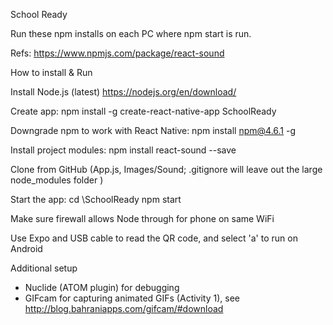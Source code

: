 School Ready

Run these npm installs on each PC where npm start is run.

Refs:
https://www.npmjs.com/package/react-sound

How to install & Run

Install Node.js  (latest) https://nodejs.org/en/download/

Create app:
 npm install -g create-react-native-app SchoolReady

Downgrade npm to work with React Native:
 npm install npm@4.6.1 -g

Install project modules:
 npm install react-sound --save

Clone from GitHub (App.js, Images/Sound; .gitignore will leave out the large node_modules folder )

Start the app:
 cd <GitHub root>\SchoolReady
 npm start

Make sure firewall allows Node through for phone on same WiFi

Use Expo and USB cable to read the QR code, and select 'a' to run on Android

Additional setup
- Nuclide (ATOM plugin) for debugging
- GIFcam for capturing animated GIFs (Activity 1), see http://blog.bahraniapps.com/gifcam/#download
